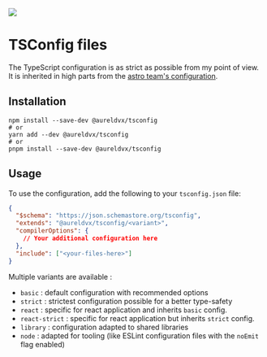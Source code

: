 ![](https://static.aureldvx.fr/oss/aureldvx/configs/banner.webp)

# TSConfig files

The TypeScript configuration is as strict as possible from my point of view. It is inherited in high parts from the [astro team's configuration](https://github.com/withastro/astro/tree/main/packages/astro/tsconfigs).

## Installation

```shell
npm install --save-dev @aureldvx/tsconfig
# or
yarn add --dev @aureldvx/tsconfig
# or
pnpm install --save-dev @aureldvx/tsconfig
```

## Usage

To use the configuration, add the following to your `tsconfig.json` file:

```json
{
  "$schema": "https://json.schemastore.org/tsconfig",
  "extends": "@aureldvx/tsconfig/<variant>",
  "compilerOptions": {
    // Your additional configuration here
  },
  "include": ["<your-files-here>"]
}
```

Multiple variants are available :

- `basic` : default configuration with recommended options
- `strict` : strictest configuration possible for a better type-safety
- `react` : specific for react application and inherits `basic` config.
- `react-strict` : specific for react application but inherits `strict` config.
- `library` : configuration adapted to shared libraries
- `node` : adapted for tooling (like ESLint configuration files with the `noEmit` flag enabled)
